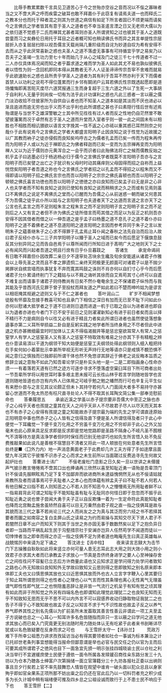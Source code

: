 <!-- { "loadSidebar": true } -->
　　比辱手教累累数千言具见卫道苦心于今之世殆亦空谷之音而况以不侫之寡昧者当之又不啻大声之呼而疾雷之破耳也敢不拜嘉仆于此窃复有请焉夫道一也而释氏二之教本分也而托于释者混之则其为世道之病信有如足下所言者固已不烦更端而请矣今之言佛氏之学者皆其有意于圣人之道者也不幸当圣逺言湮之日又无老师大儒以为之依归遂不觉惑于二氏而禅其尤甚者耳则亦圣人所谓贤知之过也彼其于圣人之道既尝童而习之矣彝伦日用托于耳目之近者概可知也稍读佛氏书而异之其言单提性宗层层折入亦复层层扫除以视吾儒言天载尚隔几重阶级而自诧为妙道自叹为希有安得不去而从之乎此厌常喜新之惑也夫圣人之道不落虚无事事有可持循宜乎学之易矣乃以吾夫子之圣竭一生功力至七十年而始几于从心之域及门之徒三千七十传道者不过一二人亦仅具体焉况闻而知之者乎葢求道之难而学为圣人如此其尤不易也孰似彼佛氏者以悟性为则一念回机即同本得从其教者无不人人证圣谛谛传宗吾寜不舍难而就易乎此欲速助长之惑也且所贵乎学圣人之道者为其有利于吾耳不然亦利于天下而儒者首禁人以功利之说苟不得位蓬累而行乡邻有鬬闭户云耳若佛氏性宗既透起愿即是道场懴悔即离苦阨灭度尽六道冥报通三生而身复超于三生六道之外以了生死一大事胡于自利利人无量乎则尚俟一切有为法乎此计功谋利之惑也凡此三惑者一言以蔽之儒门淡泊收拾不住彼家所为自供自认者也而不知圣人之道本如是其淡而不厌也进必以渐且逾进而逾无穷也出乎义而不出乎利也此所谓惑之甚也子曰素隠行怪后世有述焉殆谓是与当世不乏雄深警敏之士其中所见徃徃有过人者而反之性地仍自茫然曽不敢望彼藩篱而况于卓然有志于圣人之道而升堂而入室者乎则一彼一此之间固未有以相胜也不相胜而相讥猥欲以语言文字挽其一徃不返之心亦祗以重其惑已耳然则奈之何哉仆于此有说焉今之言佛氏之学者大都盛言阳明子止因良知之说于性觉为近故援之以广其教而衲子之徒亦侵假而良知矣呜呼古之为儒者孔孟而已矣一传而为程朱再传而为阳明子人或以为近于禅即古之为佛者释迦而已矣一变而为五宗禅再变而为阳明禅人又以为近于儒则亦元黄浑合之一会乎而识者曰此殆佛法将亡之候而儒教反始之机乎孟子曰逃墨必归于杨逃杨必归于儒今之言佛氏学者既莫不言阳明子吾亦与之言阳明子而已矣譬之出亡之子犹识有父母时时动其痛痒则父母固得而招之自祢而上益恍惚矣阳明子者吾道之祢也今之言佛氏之学者招之以孔孟而不得招之以程朱而又不得即请以阳明子招之佛氏言宗也而吾以阳明子之宗宗之佛氏喜顿也而吾以阳明子之顿顿之佛氏喜言功徳也而吾以阳明子之徳徳之亦曰良知而已矣孟子曰无是非之心非人也夫学者而不知有良知之说则已使知有良知之说而稍稍求之久之而或有见焉则虽口不离佛氏之说足不离佛氏之堂而心已醒而为吾儒之心从前迷惑一朝而破又何患其不为吾儒之徒乎此仆所以姑与之言阳明子也夫道者天下之达道而言道之言亦天下之公言也孔孟言之而不足则程朱言之程朱言之而不足则阳明子言之阳明子言之而不足则后之人又有言之者但不许为佛氏之徒所借言而苟其借之而足以为反正之机则吾亦安得不因其借者而借之以一伸吾道之是乎孟子曰杨墨之道不息孔子之道不着仆亦曰阳明子之道不着佛老之道不息道阳明之道言阳明之言因而参考异同于朱子之言以发明朱子之藴善继朱子之心求不得罪于孔孟焉止耳仆闻之春秋之法先自治而后治人故曰君子反经仆亦与二三子共学阳明子以臻于圣人之域而已矣今而后愿足下偃旗息鼓反其分别异同之见而告自邑焉于以尊所闻而行所知日进于髙明广大之地则天下之士必有闻风而兴起者吾道之明且行庻有日乎仆旦暮跂之
　　答诸生
　　承宠命谒祠有日敢不拜嘉但仆因改葬二亲日夕不遑寜处苫块余生纔及旬余安能遽从诸君子作雅会以上辱先圣之灵而且不孝之罪遗恫二亲终天罔极更无颜面可对诸君子以是不揣少掲罪状自摈宫墙而执事犹复不弃而寛其鸣鼓之诛则不肖亦何以自扪寸心乎今而后愿诸君子允仆累请终削门下之籍姑与以不屑之诲听其徐而自艾焉苟其寸心终可以自遣不难复出而请事于诸君子则侍教尚有日矣不然仆奄奄余生之不保诸君子纵怜而与我其能及乎昔西河氏见罪于曾子至投杖而拜友道之严如此若曰不楚而呻吟姑为是谬言以相诳掩其规避之迹则又与于不仁之甚者也
　　答叶润山二
　　旷岁不相闻梦想徒殷有怀靡及忽接手教喜可知也且承门下相信之深日有加而无已至不耻下问如此仆亦何以慰诸大抵学者之于道不日进则日退而进退一机于已取之自以为进者进也即自以为退者亦进也今者门下已不安于前日之见则濯濯新知必有进于前日者矣而且以择不精行不力是病则自今以徃又必有进于精且力者矣此所谓日进者也虽然使徒落想象邉事亦第二义耳所举损益二卦自是反躬实践之地学者所当终身用之不尽者但此中进退之机亦甚微细最宜时时加体认工夫不得临渴掘井等是惩忿窒欲耳常人有常人之惩窒学人有学人之惩窒圣人又有圣人之惩窒不特取效有难易之分亦其下手有精粗之辨也仆意读易湏以干道为纲领干知大始便是惩窒工夫纲领处得此纲领则入细入粗把持在手矣何如小着蒙批示幸甚所举视无形听无声持行无地等语亦只是戒慎不覩恐惧不闻之意归之慎独而已独即前所谓干体也然不免悠谬其辞近于佛老之说反晦本旨质之修辞立诚之意殆不如此乃知吾辈论学只是朴实头地一是一二是二即指画身心性命亦须一一有着落若天道有已然之迹方可逐步寻求不堕落虚空窠臼耳目下所可商者出处一节吾辈所学将以用世耳时事多艰主恩未报可云长徃山林乎若言学则随地皆学也言道则随地皆道也亦岂有内外人已体用之可岐乎勉之勉之幡然而行可也辛复元平生似有来厯仆尝与之言见其议论颇正但未卜其持守若何凡人门面阔大者多不易持守亦甚留心世道而不免太热恐有枉尺直寻处论人不得不取其长耳陶文简公集一部奉览慰前命也
　　答秦履思五
　　承谕近溪之学虽以赤子提宗要非吾儒大中至正之脉也赤子之心纯乎天者也孩提之童其在天人之间乎天非人不尽故君子尽人以尽天而天其本也不有赤子之心安得有孩提之童之知能故赤子提宗最为端的先生之学可谓直逹原始正阳明意中事也然赤子之心人皆有之信得及直下便是圣人所谓信得及者只于此心中便觉一下耳纔觉一下便千变万化用之不穷虽千变万化用之不穷却非于此心之外又加毫末也此心原来具足反求即是反求即是觉地觉路即是圣路不隔身心不岐凡圣不囿根气不湏等待方是真洁浄学者但时时保任而已别无他谬巧也如先生所言悟入处不免反费推敲果如此说凡是善根不宿慧目不清者又将此一项人顿放在何处意者先生所言悟处终是■〈囗外力内〉地一声消息黄面老子于此费却几许工夫方得了手如逹摩且面壁九年况其它乎彼惟不识赤子之心而求之未生前所以当面蹉过反费追寻先生何故又起炉灶也
　　答曹进士讳广
　　不佞老废杜门息影之日久矣一旦以世讲之未僣援声气披示教言惓惓焉不啻其口出也捧诵再三欣然以喜至知耻近勇一语殆是吾辈顶门针不佞请先服瞑眩焉乃足下复不加鄙弃而欲进商所未逮益愧惘然无从也不佞请姑就来教所及者而请事焉可乎夫耻者人之本心也而体藴有辨孟夫子曰不耻不若人何若人有他日解之曰指不若人则知恶之心不若人则不知恶今人之懵懵焉无所用耻者鲜不以一指易肩背此可谓之知耻乎不能知耻虽有耻与无耻同亦何怪日即于忽忽而不振乎此知耻近勇之说也曽子尝闻大勇于夫子正以自反欺慊一着为一生定命符此真能知耻者也降而北宫黝孟施舍虽矫然自喜可以目无万乗然由君子观之直一指之伎俩耳是故与其貌而法三代之事不若尚论三代之人而尚友之之为真与其泛而穷六经之书不若择其要者而圗之如南容之复白圭屏山氏之读易之为约而易操与其知交尽天下贤人君子不若闇然日章不出户而知天下则其于当世之务亦固无事于数数然矣以足下之抱负异日者即一当路而平祸乱起生民于沟壑措宗社于安澜亦岂异人任然苟学不闻道而徒以一切悻悻者当之即幸而得之亦正一指之伎俩不足为贤者道也晦庵先生曰真正英雄每从战兢惕厉中来请为足下诵之
　　答沈进士【讳中柱】
　　夜来读言志録大为击节门下志操雅自耿耿如此将来竖立亦何可量人患无志耳此志大用之则大效小用之则小效君子亦求其大者而已承教孟子求放心一节真是吾侪终身进学之要人心至神操存舍亡之间徃徃问不容髪已立志后方许商量此语也又云知求正是学问得力处学问者致知之路也心外无知故曰良知知外无学故曰致知又云思则得之思即致知之别名原来即本体即工夫也又曰慎思惧其放也又曰近思惧其放而外也古人立言字字鞭入心里其要归于知止耳所谓思则得之也性者心之理也心以气言而性其条理也离心无性离气无理虽谓气即性性即气犹二之也恻隠羞恶辞让是非皆一气流行之机呈于有知有觉之顷其理有如此而非于所知觉之外另有四端名色也即谓知此理觉此理犹二之也良知无知而无乎不知致知无思而无乎不思不可以内外言不可以寂感界收动归静取物证我犹二之也告子不得于心不致知故也故孟子反之以知言不求于气不识性故也故孟子反之以养气养气即养其性之别名先儒以为扩前圣所未发葢取其善言性善云非谓此一项工夫至孟子方说破也总之一心耳心一知耳许多名色皆随指而异只一言以蔽之曰学问之道无他求其放心而已矣入门究竟更无别法随时用力随处体认无有吃紧于此者来书剖晰详尽犹或以名色致疑要在反身而求之可也
　　与王雪肝太守一【讳孙兰】
　　荒政万难下手所幸公祖悉力讲求孜孜延访当必有得其要领者如社仓一事诚为标本兼治之计已托祁世老条列事宜想能得当报命但鄙意谓是举也必官与民交任之仍以官为主而后可要其成所谓君子之徳风也目下一面急宜先颁一明示张挂四城晓谕士民以仓社之利决当举行不宜遅缓庶使士民便于遵依一面令所属各发赎锾召商徃籴东路分发三十九坊以为仓本乃聴各士绅富户次第捐储一面立官簿籍分三十九坊各报社正委以出纳则事且旦夕行矣若上官不率先鼓舞恐人情皆在观望中谁肯一破头面以犯众忌且以身家殉乎即如官籴果系正项所那不妨出粜之后仍还在官此后乃以一切科罚者充之积少成多为长久计城中稍有端绪便可推及四乡总之公祖设诚而致行于上不患士民不响应于下也
　　答王雪肝【二】

